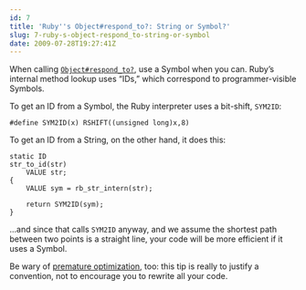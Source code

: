 ```yaml
---
id: 7
title: 'Ruby''s Object#respond_to?: String or Symbol?'
slug: 7-ruby-s-object-respond_to-string-or-symbol
date: 2009-07-28T19:27:41Z
---
```


When calling
<a href="http://ruby-doc.org/core/classes/Object.html#M000331"><code>Object#respond_to?</code></a>,
use a Symbol when you can. Ruby’s internal method lookup uses “IDs,”
which correspond to programmer-visible Symbols.

To get an ID from a Symbol, the Ruby interpreter uses a bit-shift,
`SYM2ID`:

    #define SYM2ID(x) RSHIFT((unsigned long)x,8)

To get an ID from a String, on the other hand, it does this:


    static ID
    str_to_id(str)
        VALUE str;
    {
        VALUE sym = rb_str_intern(str);

        return SYM2ID(sym);
    }

…and since that calls `SYM2ID` anyway, and we assume the shortest path
between two points is a straight line, your code will be more efficient
if it uses a Symbol.

Be wary of [premature
optimization](http://www.c2.com/cgi/wiki?PrematureOptimization), too:
this tip is really to justify a convention, not to encourage you to
rewrite all your code.
